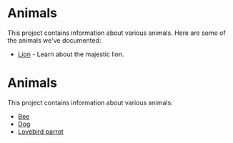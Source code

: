 # Animals

This project contains information about various animals. Here are some of the animals we've documented:

- [Lion](lion.md) - Learn about the majestic lion.
# Animals

This project contains information about various animals:

- [Bee](bee.md)
- [Dog](dog.md)
- [Lovebird parrot](lovebird-parrot.md)

